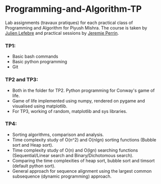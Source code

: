 # Programming-and-Algorithm-TP
Lab assignments (travaux pratiques) for each practical class of Programming and Algorithm for Piyush Mishra. The course is taken by [Julien Lefebre](https://github.com/JulienLefevreMars) and practical sessions by [Jeremie Perrin](https://github.com/PerrinJeremie).


### TP1:
* Basic bash commands
* Basic python programming
* Git
### TP2 and TP3:
* Both in the folder for TP2. Python programming for Conway's game of life.
* Game of life implemented using numpy, rendered on pygame and visualised using matplotlib.
* For TP3, working of random, matplotlib and sys libraries.
### TP4:
* Sorting algorithms, comparison and analysis.
* Time complexity study of O(n^2) and O(nlgn) sorting functions (Bubble sort and Heap sort).
* Time complexity study of O(n) and O(lgn) searching functions (Sequential/Linear search and Binary/Dichotomous search).
* Comparing the time complexities of heap sort, bubble sort and timsort (default python sort).
* General approach for sequence alignment using the largest common subsequence (dynamic programming) approach.
